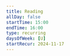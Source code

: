 ```yaml
---
title: Reading
allDay: false
startTime: 15:00
endTime: 16:00
type: recurring
daysOfWeek: [U]
startRecur: 2024-11-17
---
```


